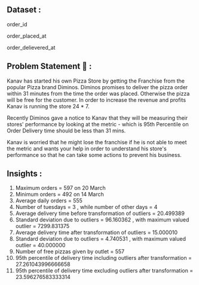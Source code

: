 ## Dataset : ##

 order_id
 
 order_placed_at
 
 order_delievered_at

## Problem Statement 🍕 : ##

Kanav has started his own Pizza Store by getting the Franchise from the popular Pizza brand Diminos. 
Diminos promises to deliver the pizza order within 31 minutes from the time the order was placed. Otherwise the pizza will be free for the customer.
In order to increase the revenue and profits Kanav is running the store 24 * 7.

Recently Diminos gave a notice to Kanav that they will be measuring their stores' performance by looking at the metric - which is 95th Percentile on Order Delivery time should be less than 31 mins.

Kanav is worried that he might lose the franchise if he is not able to meet the metric and wants your help in order to understand his store's performance so that he can take some actions to prevent his business.

## Insights : ##

1. Maximum orders = 597 on 20 March
2. Minimum orders = 492 on 14 March
3. Average daily orders = 555
4. Number of tuesdays = 3 , while number of other days  = 4
5. Average delivery time before transformation of outliers = 20.499389
6. Standard deviation due to outliers = 96.160362 , with maximum valued outlier = 7299.831375
7.   Average delivery time after transformation of outliers = 15.000010
8.   Standard deviation due to outliers = 4.740531 , with maximum valued outlier = 40.000000
9.   Number of free pizzas given by outlet = 557 
10.   95th percentile of delivery time including outliers after transformation = 27.261043996666658
11.   95th percentile of delivery time excluding outliers after transformation = 23.596276583333314

